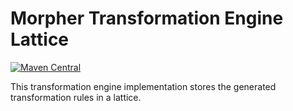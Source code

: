 # Morpher Transformation Engine Lattice

[![Maven Central](https://maven-badges.herokuapp.com/maven-central/com.github.szgabsz91/morpher-transformation-engine-lattice/badge.svg)](https://maven-badges.herokuapp.com/maven-central/com.github.szgabsz91/morpher-transformation-engine-lattice)

This transformation engine implementation stores the generated transformation rules in a lattice.
